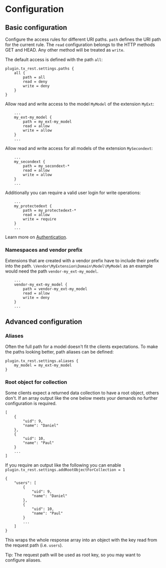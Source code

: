Configuration
=============

Basic configuration
-------------------

Configure the access rules for different URI paths. `path` defines the URI path for the current rule. The `read` configuration belongs to the HTTP methods GET and HEAD. Any other method will be treated as `write`.

The default access is defined with the path `all`:

    plugin.tx_rest.settings.paths {
        all {
            path = all
            read = deny
            write = deny
        }
    }

Allow read and write access to the model `MyModel` of the extension `MyExt`:

        ...
        my_ext-my_model {
            path = my_ext-my_model
            read = allow
            write = allow
        }
        ...

Allow read and write access for all models of the extension `MySecondext`:

        ...
        my_secondext {
            path = my_secondext-*
            read = allow
            write = allow
        }
        ...

Additionally you can require a valid user login for write operations:

        ...
        my_protectedext {
            path = my_protectedext-*
            read = allow
            write = require
        }
        ...

Learn more on [Authentication](/Configuration/Authentication/).

### Namespaces and vendor prefix

Extensions that are created with a vendor prefix have to include their prefix into the path. `\Vendor\MyExtension\Domain\Model\MyModel` as an example would need the path `vendor-my_ext-my_model`.

		...
		vendor-my_ext-my_model {
			path = vendor-my_ext-my_model
			read = allow
			write = deny
		}
		...


Advanced configuration
----------------------

### Aliases

Often the full path for a model doesn't fit the clients expectations. To make the paths looking better, path aliases can be defined:

    plugin.tx_rest.settings.aliases {
        my_model = my_ext-my_model
    }


### Root object for collection

Some clients expect a returned data collection to have a root object, others don't. If an array output like the one below meets your demands no further configuration is required.

    [
        {
            "uid": 9,
            "name": "Daniel"
        },
        {
            "uid": 10,
            "name": "Paul"
        }
        ...
    ]

If you require an output like the following you can enable `plugin.tx_rest.settings.addRootObjectForCollection = 1`

    {
        "users": [
            {
                "uid": 9,
                "name": "Daniel"
            },
            {
                "uid": 10,
                "name": "Paul"
            }
            ...
        ]
    }

This wraps the whole response array into an object with the key read from the request path (i.e. `users`).

Tip: The request path will be used as root key, so you may want to configure aliases.
